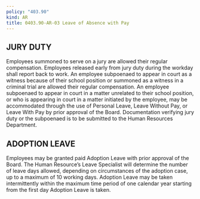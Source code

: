 ```yaml
---
policy: "403.90"
kind: AR
title: 0403.90-AR-03 Leave of Absence with Pay
---
```


## JURY DUTY

Employees summoned to serve on a jury are allowed their regular compensation. Employees released early from jury duty during the workday shall report back to work. An employee subpoenaed to appear in court as a witness because of their school position or summoned as a witness in a criminal trial are allowed their regular compensation. An employee subpoenaed to appear in court in a matter unrelated to their school position, or who is appearing in court in a matter initiated by the employee, may be accommodated through the use of Personal Leave, Leave Without Pay, or Leave With Pay by prior approval of the Board. Documentation verifying jury duty or the subpoenaed is to be submitted to the Human Resources Department.

## ADOPTION LEAVE

Employees may be granted paid Adoption Leave with prior approval of the Board. The Human Resource’s Leave Specialist will determine the number of leave days allowed, depending on circumstances of the adoption case, up to a maximum of 10 working days. Adoption Leave may be taken intermittently within the maximum time period of one calendar year starting from the first day Adoption Leave is taken.

